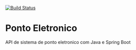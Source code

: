 [![Build Status](https://app.travis-ci.com/thi2pra1/ponto-eletronico-api.svg?branch=master)](https://app.travis-ci.com/thi2pra1/ponto-eletronico-api)
# Ponto Eletronico
API de sistema de ponto eletronico com Java e Spring Boot
